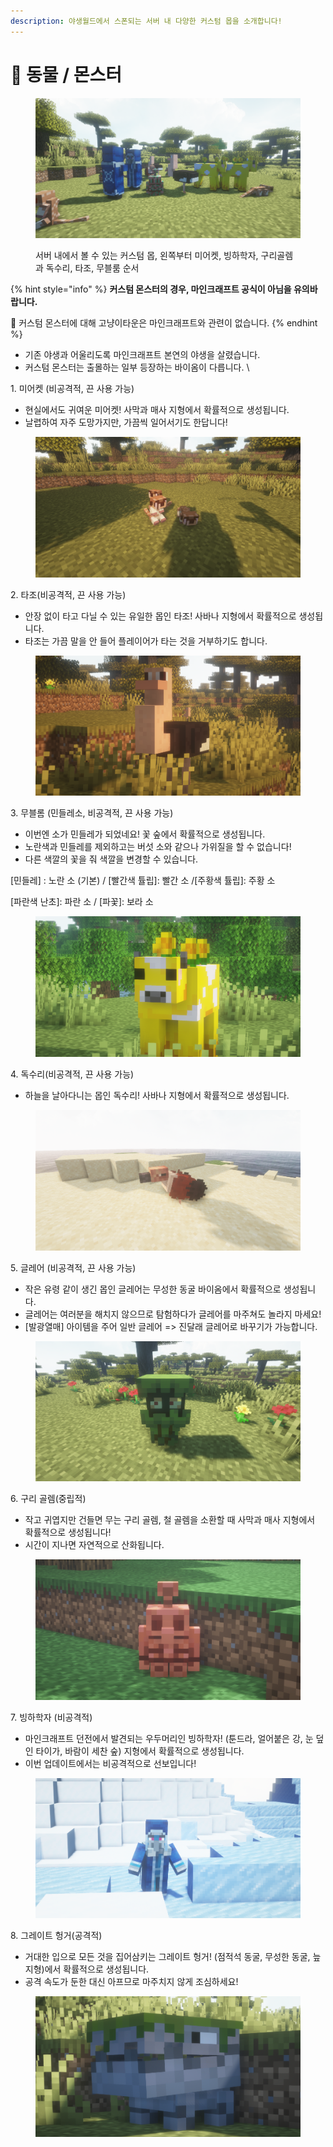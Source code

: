 ```yaml
---
description: 야생월드에서 스폰되는 서버 내 다양한 커스텀 몹을 소개합니다!
---
```


# 🦊 동물 / 몬스터

<figure><img src="../.gitbook/assets/2022-08-15_20.51.56.png" alt=""><figcaption><p>서버 내에서 볼 수 있는 커스텀 몹, 왼쪽부터 미어켓, 빙하학자, 구리골렘과 독수리, 타조, 무블룸 순서<br></p></figcaption></figure>

{% hint style="info" %}
**커스텀 몬스터의 경우, 마인크래프트 공식이 아님을 유의바랍니다.**

🔸 커스텀 몬스터에 대해 고냥이타운은 마인크래프트와 관련이 없습니다.
{% endhint %}

* 기존 야생과 어울리도록 마인크래프트 본연의 야생을 살렸습니다.
* 커스텀 몬스터는 출몰하는 일부 등장하는 바이옴이 다릅니다. \\

1\. 미어켓 (비공격적, 끈 사용 가능)

* 현실에서도 귀여운 미어켓! 사막과 매사 지형에서 확률적으로 생성됩니다.
* 날렵하여 자주 도망가지만, 가끔씩 일어서기도 한답니다!

<figure><img src="../.gitbook/assets/2022-08-15_20.45.08.png" alt=""><figcaption></figcaption></figure>

2\. 타조(비공격적, 끈 사용 가능)

* 안장 없이 타고 다닐 수 있는 유일한 몹인 타조! 사바나 지형에서 확률적으로 생성됩니다.
* 타조는 가끔 말을 안 들어 플레이어가 타는 것을 거부하기도 합니다.

<figure><img src="../.gitbook/assets/2022-08-15_20.55.58.png" alt=""><figcaption></figcaption></figure>

3\. 무블롬 (민들레소, 비공격적, 끈 사용 가능)

* 이번엔 소가 민들레가 되었네요! 꽃 숲에서 확률적으로 생성됩니다.
* 노란색과 민들레를 제외하고는 버섯 소와 같으나 가위질을 할 수 없습니다!
* 다른 색깔의 꽃을 줘 색깔을 변경할 수 있습니다.

\[민들레] : 노란 소 (기본) / \[빨간색 튤립]: 빨간 소 /\[주황색 튤립]: 주황 소

\[파란색 난초]: 파란 소 / \[파꽃]: 보라 소

<figure><img src="../.gitbook/assets/2022-08-15_21.06.02 (2).png" alt=""><figcaption></figcaption></figure>

4\. 독수리(비공격적, 끈 사용 가능)

* 하늘을 날아다니는 몹인 독수리! 사바나 지형에서 확률적으로 생성됩니다.

<figure><img src="../.gitbook/assets/2022-08-15_21.06.35.png" alt=""><figcaption></figcaption></figure>

5\. 글레어 (비공격적, 끈 사용 가능)

* 작은 유령 같이 생긴 몹인 글레어는 무성한 동굴 바이옴에서 확률적으로 생성됩니다.
* 글레어는 여러분을 해치지 않으므로 탐험하다가 글레어를 마주쳐도 놀라지 마세요!
* \[발광열매] 아이템을 주어 일반 글레어 => 진달래 글레어로 바꾸기가 가능합니다.

<figure><img src="../.gitbook/assets/2022-08-15_20.40.11.png" alt=""><figcaption></figcaption></figure>

6\. 구리 골렘(중립적)

* 작고 귀엽지만 건들면 무는 구리 골렘, 철 골렘을 소환할 때 사막과 매사 지형에서 확률적으로 생성됩니다!
* 시간이 지나면 자연적으로 산화됩니다.

<figure><img src="../.gitbook/assets/2022-08-15_21.04.41.png" alt=""><figcaption></figcaption></figure>

7\. 빙하학자 (비공격적)

* 마인크래프트 던전에서 발견되는 우두머리인 빙하학자! (툰드라, 얼어붙은 강, 눈 덮인 타이가, 바람이 세찬 숲) 지형에서 확률적으로 생성됩니다.
* 이번 업데이트에서는 비공격적으로 선보입니다!

<figure><img src="../.gitbook/assets/2022-08-15_21.10.08.png" alt=""><figcaption></figcaption></figure>

8\. 그레이트 헝거(공격적)

* 거대한 입으로 모든 것을 집어삼키는 그레이트 헝거! (점적석 동굴, 무성한 동굴, 늪 지형)에서 확률적으로 생성됩니다.
* 공격 속도가 둔한 대신 아프므로 마주치지 않게 조심하세요!

<figure><img src="../.gitbook/assets/2022-08-15_20.59.15.png" alt=""><figcaption></figcaption></figure>
